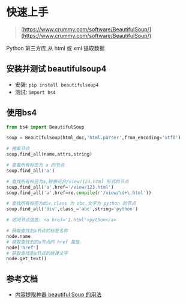 # 快速上手

> [https://www.crummy.com/software/BeautifulSoup/](https://www.crummy.com/software/BeautifulSoup/)

Python 第三方库,从 html 或 xml 提取数据

## 安装并测试 beautifulsoup4

- 安装: `pip install beautifulsoup4`
- 测试: `import bs4`

## 使用bs4

```python
from bs4 import BeautifulSoup

soup = BeautifulSoup(html_doc,'html.parser',from_encoding='utf8')

# 搜索节点
soup.find_all(name,attrs,string)

# 查看所有标签为 a 的节点
soup.find_all('a')

# 查找所有标签为a,链接符合/view/123.html 形式的节点
soup.find_all('a',href='/view/123.html')
soup.find_all('a',href=re.compile(r'/view/\d+\.html'))

# 查找所有标签为div,class 为 abc,文字为 python 的节点
soup.find_all('div',class_='abc',string='python')

# 访问节点信息: <a href='1.html'>python</a> 

# 获取查找到a节点的标签名称
node.name
# 获取查找到的a节点的 href 属性
node['href']
# 获取查找到a节点的链接文字
node.get_text()
```

## 参考文档

- [内容提取神器 beautiful Soup 的用法](https://www.jianshu.com/p/865d73b70ec7)